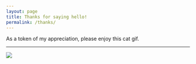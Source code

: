 ```yaml
---
layout: page
title: Thanks for saying hello!
permalink: /thanks/
---
```


As a token of my appreciation, please enjoy this cat gif.
<hr>

<img src="https://thecatapi.com/api/images/get?format=src&type=gif">
